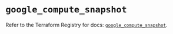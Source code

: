 # `google_compute_snapshot`

Refer to the Terraform Registry for docs: [`google_compute_snapshot`](https://registry.terraform.io/providers/hashicorp/google-beta/6.20.0/docs/resources/google_compute_snapshot).
